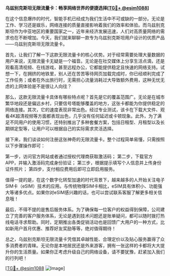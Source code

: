 **乌兹别克斯坦无限流量卡：畅享网络世界的便捷选择[[TG💪+ @esim1088](https://t.me/s/esim1088)]**

在这个信息爆炸的时代，智能手机已经成为我们生活中不可或缺的一部分。无论是工作、学习还是娱乐，网络连接的质量直接影响着我们的效率和体验。而乌兹别克斯坦作为中亚地区的重要国家之一，近年来经济发展迅速，人们对高质量网络的需求也在不断增加。今天，我们就来聊聊一款专为乌兹别克斯坦用户设计的优质产品——乌兹别克斯坦无限流量卡。

首先，让我们了解一下这款无限流量卡的核心优势。对于经常需要处理大量数据的用户来说，无限流量卡无疑是一个福音。无论是在社交媒体上分享生活点滴，还是观看高清视频、在线游戏，甚至远程办公，它都能提供稳定且快速的网络支持。试想一下，在拥挤的地铁里，别人还在苦苦等待网页加载完成时，你已经顺利完成了工作任务；或者在外出旅行时，无需担心流量消耗过大导致额外费用，这种无忧无虑的上网体验是不是很让人向往？

那么，这款无限流量卡具体有哪些特点呢？首先是它的覆盖范围广。无论是在城市繁华地段还是偏远乡村，只要信号塔能够覆盖的地方，这张卡都能为你提供稳定的网络连接。其次，它的速度表现非常出色。经过专业测试，该卡在下载大文件、观看4K超清视频等方面都表现出色，几乎没有任何延迟或卡顿现象。此外，为了满足不同用户的使用习惯，还特别推出了多种套餐方案，包括日租型、月租型以及长期绑定型等，让用户可以根据自己的实际需求灵活选择。

接下来，我们谈谈如何注册这张神奇的无限流量卡。整个过程简单易懂，只需按照以下步骤操作即可：

第一步，访问官方网站或者通过授权代理商获取激活码；
第二步，下载官方APP，并输入激活码完成身份验证；
第三步，根据提示填写个人信息并上传身份证件照片；
第四步，支付相应费用后即可立即启用服务。

值得一提的是，在这个数字化转型加速的时代背景下，越来越多的人开始关注电子SIM卡（eSIM）技术的应用。与传统物理SIM卡相比，eSIM具有体积小、功能强大等诸多优点。如果你对eSIM感兴趣的话，也可以尝试联系客服了解更多相关信息哦！

最后，不得不提的是售后服务体系。为了确保每一位客户的权益得到保障，公司建立了完善的客户服务体系，无论是遇到技术问题还是账单疑问，都可以随时拨打热线电话寻求帮助。同时，定期推出各类促销活动也是回馈广大用户的一种方式，比如新用户首月优惠、推荐好友奖励等等，绝对值得期待！

总之，乌兹别克斯坦无限流量卡凭借其卓越性能、合理定价以及贴心服务赢得了众多消费者的青睐。无论你是本地居民还是外来游客，拥有一张这样的卡都将大大提升你的生活质量。如果你正考虑升级自己的网络设备，请不要犹豫，赶紧加入我们的行列吧！

[[TG💪+ @esim1088](https://t.me/s/esim1088) ![Image](https://i.postimg.cc/4NQfJmqS/Snipaste-2025-05-13-00-14-12.png)]